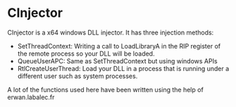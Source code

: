 # CInjector

CInjector is a x64 windows DLL injector.
It has three injection methods:

   * SetThreadContext: Writing a call to LoadLibraryA in the RIP register of the remote process so your DLL will be loaded.
   * QueueUserAPC: Same as SetThreadContext but using windows APIs
   * RtlCreateUserThread: Load your DLL in a process that is running under a different user such as system processes.


A lot of the functions used here have been written using the help of erwan.labalec.fr
